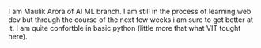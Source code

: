 I am Maulik Arora of AI ML branch. I am still in the process of learning web dev but through the course of the next few weeks i am sure to get better at it. I am quite confortble in basic python (little more that what VIT tought here).
